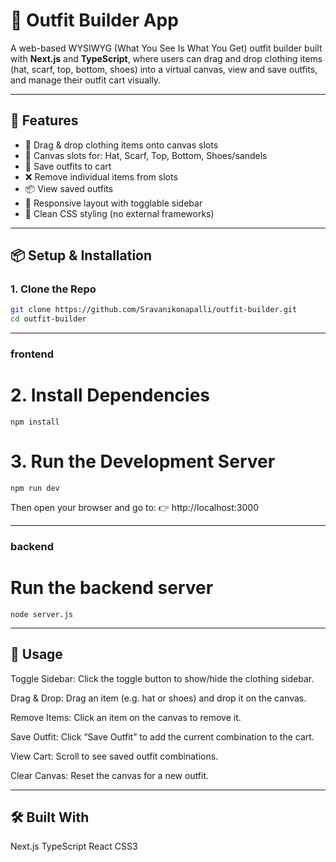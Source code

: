 # :rocket: Outfit Builder App

A web-based WYSIWYG (What You See Is What You Get) outfit builder built with **Next.js** and **TypeScript**, where users can drag and drop clothing items (hat, scarf, top, bottom, shoes) into a virtual canvas, view and save outfits, and manage their outfit cart visually.

---

## :art: Features

- :art: Drag & drop clothing items onto canvas slots  
- :billed_cap: Canvas slots for: Hat, Scarf, Top, Bottom, Shoes/sandels 
- :shopping_cart: Save outfits to cart  
- :x: Remove individual items from slots  
- :package: View saved outfits  
- :iphone: Responsive layout with togglable sidebar  
- :rainbow: Clean CSS styling (no external frameworks)

---

## :package: Setup & Installation

### 1. Clone the Repo

```bash
git clone https://github.com/Sravanikonapalli/outfit-builder.git
cd outfit-builder
```

-----
### frontend 
# 2. Install Dependencies
```
npm install
```

# 3. Run the Development Server
``` 
npm run dev 
```
Then open your browser and go to:
👉 http://localhost:3000

------
### backend
# Run the backend server
```
node server.js
```

--------------------------
## :wrench: Usage
Toggle Sidebar: Click the toggle button to show/hide the clothing sidebar.

Drag & Drop: Drag an item (e.g. hat or shoes) and drop it on the canvas.

Remove Items: Click an item on the canvas to remove it.

Save Outfit: Click “Save Outfit” to add the current combination to the cart.

View Cart: Scroll to see saved outfit combinations.

Clear Canvas: Reset the canvas for a new outfit.

-------------------------------------
## :hammer_and_wrench: Built With
Next.js
TypeScript
React
CSS3

